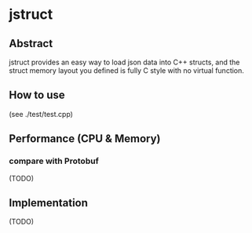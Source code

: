 # jstruct

## Abstract
jstruct provides an easy way to load json data into C++ structs, and the struct memory layout you defined is fully C style with no virtual function.

## How to use
(see ./test/test.cpp)

## Performance (CPU & Memory)
### compare with Protobuf
(TODO)

## Implementation
(TODO)

